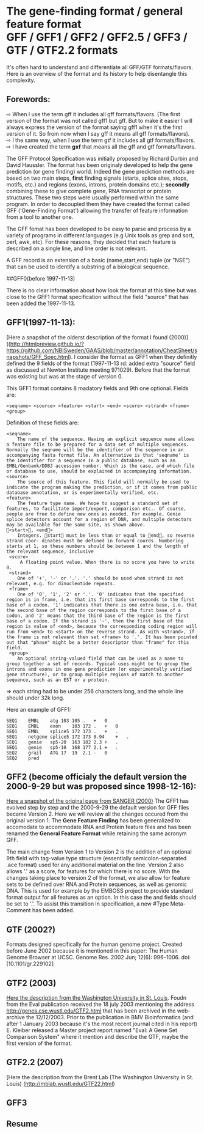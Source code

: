 The gene-finding format / general feature format  
GFF / GFF1 / GFF2 / GFF2.5 / GFF3 / GTF / GTF2.2 formats
===========================

It's often hard to understand and differentiate all GFF/GTF formats/flavors. Here is an overview of the format and its history to help disentangle this complexity.


## Forewords:
⇨	When I use the term gff it includes all gff formats/flavors. (The first version of the format was not called gff1 but gff. But to make it easier I will always express the version of the format saying gff1 when it's the first version of it. So from now when I say gff it means all gff formats/flavors).  
⇨	I the same way, when I use the term gtf it includes all gtf formats/flavors.  
⇨	I have created the term **gxf** that means all the gff and gtf formats/flavors.

The GFF Protocol Specification was initially proposed by Richard Durbin and David Haussler.
The format has been originaly developed to help the gene prediction (or gene finding) world. Indeed the gene prediction methods are based on two main steps, **first** finding signals (starts, splice sites, stops, motifs, etc.) and regions (exons, introns, protein domains etc.); **secondly** combining these to give complete gene, RNA transcript or protein structures. These two steps were usually performed within the same program. In order to decoupled them they have created the format called GFF ('Gene-Finding Format') allowing the transfer of feature information from a tool to another one.

The GFF fomat has been developed to be easy to parse and process by a variety of programs in different languages (e.g Unix tools as grep and sort, perl, awk, etc). For these reasons, they decided that each feature is described on a single line, and line order is not relevant.

A GFF record is an extension of a basic (name,start,end) tuple (or "NSE") that can be used to identify a substring of a biological sequence. 

##GFF0(before 1997-11-13)

There is no clear information about how look the format at this time but was close to the GFF1 format specification without the field "source" that has been added the 1997-11-13.

## GFF1(1997-11-13):
[Here a snapshot of the olderst description of the format I found (2000)]((http://htmlpreview.github.io/?https://github.com/NBISweden/GAAS/blob/master/annotation/CheatSheet/snapshots/GFF_Spec.html).
I consider the format as GFF1 when they definitly defined the 9 fields of the format (1997-11-13 rd: added extra "source" field as discussed at Newton Institute meeting 971029). Before that the format was existing but was at the stage of version 0.

This GFF1 format contains 8 madatory fields and 9th one optional. Fields are:  

    <seqname> <source> <feature> <start> <end> <score> <strand> <frame> <group>

Definition of these fields are:

    <seqname>
        The name of the sequence. Having an explicit sequence name allows a feature file to be prepared for a data set of multiple sequences. Normally the seqname will be the identifier of the sequence in an accompanying fasta format file. An alternative is that 'seqname' is the identifier for a sequence in a public database, such as an EMBL/Genbank/DDBJ accession number. Which is the case, and which file or database to use, should be explained in accompanying information.
    <source>
        The source of this feature. This field will normally be used to indicate the program making the prediction, or if it comes from public database annotation, or is experimentally verified, etc.
    <feature>
        The feature type name. We hope to suggest a standard set of features, to facilitate import/export, comparison etc.. Of course, people are free to define new ones as needed. For example, Genie splice detectors account for a region of DNA, and multiple detectors may be available for the same site, as shown above.
    􏰊<start>􏰋, <end􏰋>
        Integers. 􏰊start􏰋 must be less than or equal to 􏰊end􏰋, so reverse strand coor- dinates must be defined in forward coords. Numbering starts at 1, so these numbers should be between 1 and the length of the relevant sequence, inclusive
     <score>
         A floating point value. When there is no score you have to write 0. 
     <strand>
        One of '+', '-' or '.'. '.' should be used when strand is not relevant, e.g. for dinucleotide repeats. 
     <frame>
        One of '0', '1', '2' or '.'. '0' indicates that the specified region is in frame, i.e. that its first base corresponds to the first base of a codon. '1' indicates that there is one extra base, i.e. that the second base of the region corresponds to the first base of a codon, and '2' means that the third base of the region is the first base of a codon. If the strand is '-', then the first base of the region is value of <end>, because the corresponding coding region will run from <end> to <start> on the reverse strand. As with <strand>, if the frame is not relevant then set <frame> to '.'. It has been pointed out that "phase" might be a better descriptor than "frame" for this field.
     <group>
        An optional string-valued field that can be used as a name to group together a set of records. Typical uses might be to group the introns and exons in one gene prediction (or experimentally verified gene structure), or to group multiple regions of match to another sequence, such as an EST or a protein.

=>  each string had to be under 256 characters long, and the whole line should under 32k long.

Here an example of GFF1:  

    SEQ1	EMBL	atg	103	105	.	+	0
    SEQ1	EMBL	exon	103	172	.	+	0
    SEQ1	EMBL	splice5	172	173	.	+	.
    SEQ1	netgene	splice5	172	173	0.94	+	.
    SEQ1	genie	sp5-20	163	182	2.3	+	.
    SEQ1	genie	sp5-10	168	177	2.1	+	.
    SEQ2	grail	ATG	17	19	2.1	-   0
    SEQ2    pred

## GFF2 (become officialy the default version the 2000-9-29 but was proposed since 1998-12-16):
[Here a snapshot of the original page from SANGER (2000)](snapshots/sanger_gff2.md)
The GFF1 has evolved step by step and the 2000-9-29 the default version for GFF files became Version 2. Here we will review all the changes occured from the original version 1.
The **Gene Feature Finding** has been  generalized to accomodate to accommodate RNA and Protein feature files and has been renamed the **General Feature Format** while retaining the same acronym GFF.  

The main change from Version 1 to Version 2 is the addition of an optional 9th field with tag-value type structure (essentially semicolon-separated .ace format) used for any additional material on the line. Version 2 also allows '.' as a score, for features for which there is no score.
With the changes taking place to version 2 of the format, we also allow for feature sets to be defined over RNA and Protein sequences, as well as genomic DNA. This is used for example by the EMBOSS project to provide standard format output for all features as an option. In this case the <strand> and <frame> fields should be set to '.'. To assist this transition in specification, a new #Type Meta-Comment has been added.

## GTF (2002?)
Formats designed specifically for the human genome project. Created before June 2002 because it is mentioned in this paper: The Human Genome Browser at UCSC. Genome Res. 2002 Jun; 12(6): 996–1006. doi:  [10.1101/gr.229102]

## GTF2 (2003)
[Here the description from the Washington University in St. Louis](https://web.archive.org/web/20031212200757/http://genes.cse.wustl.edu/GTF2.html). Foudn from the Eval publication received the 18 july 2003 mentioning the address http://genes.cse.wustl.edu/GTF2.html that has been archived in the web-archive the 12/12/2003. Prior to the publication in BMV Bioinformatics (and after 1 January 2003 because it's the most recent  journal cited in his report) E. Kleiber released a Master project report named "Eval: A Gene Set Comparison System" where it mention and describe the GTF, maybe the first version of the format. 

## GTF2.2 (2007)
[Here the description from the Brent Lab (The Washington University in St. Louis) (http://mblab.wustl.edu/GTF22.html)

## GFF3

## Resume

